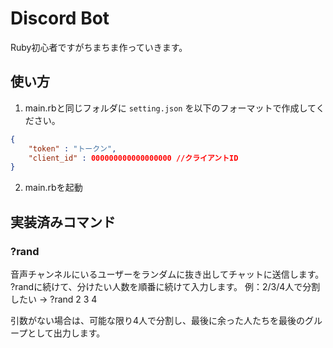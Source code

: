 # Discord Bot

Ruby初心者ですがちまちま作っていきます。

## 使い方
1. main.rbと同じフォルダに `setting.json` を以下のフォーマットで作成してください。

```json
{
    "token" : "トークン",
    "client_id" : 000000000000000000 //クライアントID
}
```

2. main.rbを起動

## 実装済みコマンド
### ?rand
音声チャンネルにいるユーザーをランダムに抜き出してチャットに送信します。
?randに続けて、分けたい人数を順番に続けて入力します。
例：2/3/4人で分割したい -> ?rand 2 3 4

引数がない場合は、可能な限り4人で分割し、最後に余った人たちを最後のグループとして出力します。